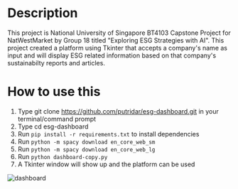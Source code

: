 # Description
This project is National University of Singapore BT4103 Capstone Project for NatWestMarket by Group 18 titled "Exploring ESG Strategies with AI". This project created a platform using Tkinter that accepts a company's name as input and will display ESG related information based on that company's sustainabilty reports and articles.

# How to use this
1. Type git clone https://github.com/putridar/esg-dashboard.git in your terminal/command prompt
2. Type cd esg-dashboard
3. Run ```pip install -r requirements.txt``` to install dependencies
4. Run ```python -m spacy download en_core_web_sm```
5. Run ```python -m spacy download en_core_web_lg```
6. Run ```python dashboard-copy.py```
7. A Tkinter window will show up and the platform can be used

![dashboard](https://github.com/putridar/esg-dashboard/blob/main/dashboard.jpeg)
